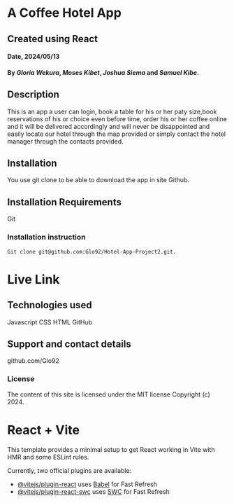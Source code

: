 # A Coffee Hotel App

## Created using React

#### Date, 2024/05/13

#### By *Gloria Wekura*, *Moses Kibet*, *Joshua Siema* and *Samuel Kibe*.

## Description
This is an app a user can login, book a table for his or her paty size,book reservations of his or choice even before time, order his or her coffee online and it will be delivered accordingly and will never be disappointed and easily locate our hotel through the map provided or simply contact the hotel manager through the contacts provided.

## Installation
You use git clone to be able to download the app in site Github.

## Installation Requirements
Git

### Installation instruction
```
Git clone git@github.com:Glo92/Hotel-App-Project2.git.

```

# Live Link


## Technologies used
Javascript 
CSS
HTML
GitHub 

## Support and contact details
github.com/Glo92

### License
The content of this site is licensed under the MIT license
Copyright (c) 2024.







# React + Vite

This template provides a minimal setup to get React working in Vite with HMR and some ESLint rules.

Currently, two official plugins are available:

- [@vitejs/plugin-react](https://github.com/vitejs/vite-plugin-react/blob/main/packages/plugin-react/README.md) uses [Babel](https://babeljs.io/) for Fast Refresh
- [@vitejs/plugin-react-swc](https://github.com/vitejs/vite-plugin-react-swc) uses [SWC](https://swc.rs/) for Fast Refresh

